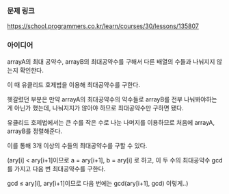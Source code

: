 ### 문제 링크

https://school.programmers.co.kr/learn/courses/30/lessons/135807

### 아이디어

arrayA의 최대 공약수, arrayB의 최대공약수를 구해서 다른 배열의 수들과 나눠지지 않는지 확인한다. 

이 때 유클리드 호제법을 이용해 최대공약수를 구한다. 

헷갈렸던 부분은 만약 arrayA의 최대공약수의 약수들로 arrayB를 전부 나눠봐야하는 게 아닌가 했는데, 나눠지지가 않아야 하므로 최대공약수만 구하면 됐다. 

유클리드 호제법에서는 큰 수를 작은 수로 나눈 나머지를 이용하므로 처음에 arrayA, arrayB를 정렬해준다. 

이를 통해 3개 이상의 수들의 최대공약수를 구할 수 있다. 

(ary[i] < ary[i+1]이므로 a = ary[i+1], b = ary[i] 로 하고, 이 두 수의 최대공약수 gcd를 가지고 다음 번 최대공약수를  구한다. 

gcd ≤ ary[i], ary[i+1]이므로 다음 번에는 gcd(ary[i+1], gcd) 이렇게..)
